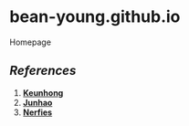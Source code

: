 # bean-young.github.io
Homepage

## ***References***
1) [**Keunhong**](https://github.com/keunhong/keunhong.github.io)
2) [**Junhao**](https://github.com/huajh/awesome-latex-cv)
3) [**Nerfies**](https://github.com/nerfies/nerfies.github.io)
